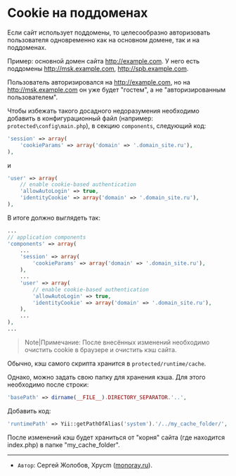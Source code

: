 Cookie на поддоменах
=========================

Если сайт использует поддомены, то целесообразно авторизовать пользователя одновременно как на основном домене, так и на поддоменах.

Пример: основной домен сайта http://example.com. У него есть поддомены http://msk.example.com, http://spb.example.com.

Пользователь авторизировался на http://example.com, но на http://msk.example.com он уже будет "гостем", а не "авторизированным пользователем".

Чтобы избежать такого досадного недоразумения необходимо добавить в конфигурационный файл (например: `protected\config\main.php`), в секцию `components`, следующий код:

```php
'session' => array(
    'cookieParams' => array('domain' => '.domain_site.ru'),
),
```

и

```php
'user' => array(
    // enable cookie-based authentication
    'allowAutoLogin' => true,
    'identityCookie' => array('domain' => '.domain_site.ru'),
),
```

В итоге должно выглядеть так:

```php
...
// application components
'components' => array(
    ...
    'session' => array(
        'cookieParams' => array('domain' => '.domain_site.ru'),
    ),
    ...
    'user' => array(
        // enable cookie-based authentication
        'allowAutoLogin' => true,
        'identityCookie' => array('domain' => '.domain_site.ru'),
    ),
    ...
),
...
```

> Note|Примечание: После внесённых изменений необходимо очистить cookie в браузере и очистить кэш сайта.

Обычно, кэш самого скрипта хранится в `protected/runtime/cache`.

Однако, можно задать свою папку для хранения кэша. Для этого необходимо после строки:

```php
'basePath' => dirname(__FILE__).DIRECTORY_SEPARATOR.'..',
```

Добавить код:

```php
'runtimePath' => Yii::getPathOfAlias('system').'/../my_cache_folder/',
```

После изменений кэш будет храниться от "корня" сайта (где находится index.php) в папке "my_cache_folder".

---
 - `Автор`: Сергей Жолобов, Xpycm ([monoray.ru](http://monoray.ru/)).